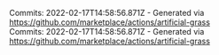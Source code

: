 Commits: 2022-02-17T14:58:56.871Z - Generated via https://github.com/marketplace/actions/artificial-grass
<br>
Commits: 2022-02-17T14:58:56.871Z - Generated via https://github.com/marketplace/actions/artificial-grass
<br>
